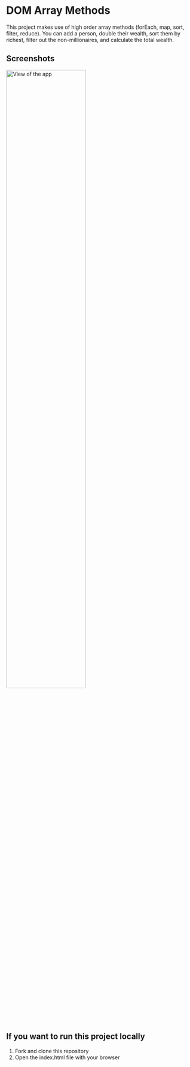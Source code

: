 # DOM Array Methods
This project makes use of high order array methods (forEach, map, sort, filter, reduce).
You can add a person, double their wealth, sort them by richest, filter out the non-millionaires, and calculate the total wealth.

## Screenshots
<img src="https://github.com/jatanassian/dom-array-methods-js/blob/master/images/screenshot.png?raw=true" alt="View of the app" width="65%" height="65%"/>

## If you want to run this project locally
1. Fork and clone this repository
2. Open the index.html file with your browser